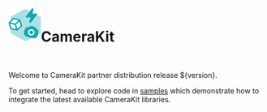 <img align="left" width="64" height="64" src="docs/camerakit_icon.svg">

# CameraKit

</br>

Welcome to CameraKit partner distribution release ${version}. 

To get started, head to explore code in [samples](./samples) which demonstrate how to integrate the latest available CameraKit libraries.
